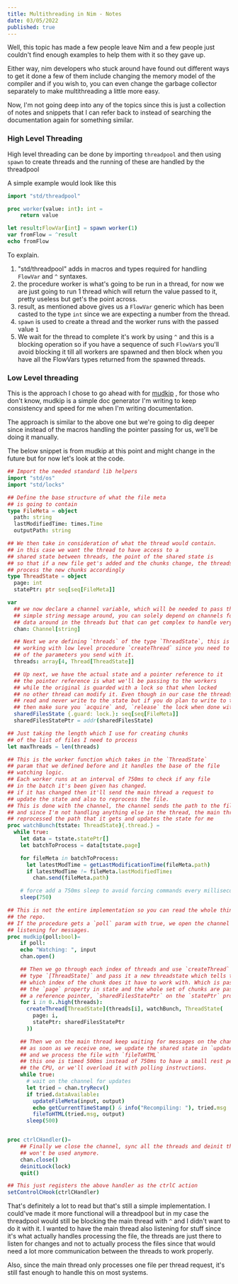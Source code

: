 ```yaml
---
title: Multithreading in Nim - Notes
date: 03/05/2022
published: true
---
```


Well, this topic has made a few people leave Nim and a few people just couldn't find enough examples to help them with it so they gave up.

Either way, nim developers who stuck around have found out different ways to get it done a few of them include changing the memory model of the
compiler and if you wish to, you can even change the garbage collector separately to make multithreading a little more easy.

Now, I'm not going deep into any of the topics since this is just a collection of notes and snippets that I can refer back to instead of searching the
documentation again for something similar.

### High Level Threading

High level threading can be done by importing `threadpool` and then using `spawn` to create threads and the running of these are handled by the
threadpool

A simple example would look like this

```nim
import "std/threadpool"

proc worker(value: int): int =
    return value

let result:FlowVar[int] = spawn worker(1)
var fromFlow = ^result
echo fromFlow
```

To explain.

1. "std/threadpool" adds in macros and types required for handling `FlowVar` and `^` syntaxes.
2. the procedure worker is what's going to be run in a thread, for now we are just going to run 1 thread which will return the value passed to it,
   pretty useless but get's the point across.
3. result, as mentioned above gives us a `FlowVar` generic which has been casted to the type `int` since we are expecting a number from the thread.
4. `spawn` is used to create a thread and the worker runs with the passed value `1`
5. We wait for the thread to complete it's work by using `^` and this is a blocking operation so if you have a sequence of such `FlowVar`s you'll
   avoid blocking it till all workers are spawned and then block when you have all the FlowVars types returned from the spawned threads.

### Low Level threading

This is the approach I chose to go ahead with for [mudkip](https://github.com/barelyhuman/mudkip) , for those who don't know, mudkip is a simple doc
generator I'm writing to keep consistency and speed for me when I'm writing documentation.

The approach is similar to the above one but we're going to dig deeper since instead of the macros handling the pointer passing for us, we'll be doing
it manually.

The below snippet is from mudkip at this point and might change in the future but for now let's look at the code.

```nim
## Import the needed standard lib helpers
import "std/os"
import "std/locks"

## Define the base structure of what the file meta
## is going to contain
type FileMeta = object
  path: string
  lastModifiedTime: times.Time
  outputPath: string

## We then take in consideration of what the thread would contain.
## in this case we want the thread to have access to a
## shared state between threads, the point of the shared state is
## so that if a new file get's added and the chunks change, the threads
## process the new chunks accordingly
type ThreadState = object
  page: int
  statePtr: ptr seq[seq[FileMeta]]

var
  ## we now declare a channel variable, which will be needed to pass through a very
  ## simple string message around, you can solely depend on channels for passing
  ## data around in the threads but that can get complex to handle very quickly.
  chan: Channel[string]

  ## Next we are defining `threads` of the type `ThreadState`, this is necessary when
  ## working with low level procedure `createThread` since you need to cast the type
  ## of the parameters you send with it.
  threads: array[4, Thread[ThreadState]]

  ## Up next, we have the actual state and a pointer reference to it
  ## the pointer reference is what we'll be passing to the workers
  ## while the original is guarded with a lock so that when locked
  ## no other thread can modify it. Even though in our case the threads only
  ## read and never write to the state but if you do plan to write to the state
  ## then make sure you `acquire` and, `release` the lock when done with the mutation
  sharedFilesState {.guard: lock.}: seq[seq[FileMeta]]
  sharedFilesStatePtr = addr(sharedFilesState)

## Just taking the length which I use for creating chunks
## of the list of files I need to process
let maxThreads = len(threads)

## This is the worker function which takes in the `ThreadState`
## param that we defined before and it handles the base of the file
## watching logic.
## Each worker runs at an interval of 750ms to check if any file
## in the batch it's been given has changed.
## if it has changed then it'll send the main thread a request to
## update the state and also to reprocess the file.
## This is done with the channel, the channel sends the path to the file
## and since I'm not handling anything else in the thread, the main thread
## reprocessed the path that it gets and updates the state for me
proc watchBunch(tstate: ThreadState){.thread.} =
  while true:
    let data = tstate.statePtr[]
    let batchToProcess = data[tstate.page]

    for fileMeta in batchToProcess:
      let latestModTime = getLastModificationTime(fileMeta.path)
      if latestModTime != fileMeta.lastModifiedTime:
        chan.send(fileMeta.path)

    # force add a 750ms sleep to avoid forcing commands every millisecond
    sleep(750)

## This is not the entire implementation so you can read the whole thing on
## the repo.
## If the procedure gets a `poll` param with true, we open the channel to start
## listening for messages.
proc mudkip(poll:bool)=
    if poll:
    echo "Watching: ", input
    chan.open()

    ## Then we go through each index of threads and use `createThread` to cast to
    ## type `[ThreadState]` and pass it a new threadstate which tells the worker
    ## which index of the chunk does it have to work with. Which is passed with
    ## the `page` property in state and the whole set of chunks are passed as
    ## a reference pointer, `sharedFilesStatePtr` on the `statePtr` property.
    for i in 0..high(threads):
      createThread[ThreadState](threads[i], watchBunch, ThreadState(
        page: i,
        statePtr: sharedFilesStatePtr
      ))

    ## Then we on the main thread keep waiting for messages on the channel
    ## as soon as we receive one, we update the shared state in `updateFileMeta`
    ## and we process the file with `fileToHTML`
    ## this one is timed 500ms instead of 750ms to have a small rest period for
    ## the CPU, or we'll overload it with polling instructions.
    while true:
      # wait on the channel for updates
      let tried = chan.tryRecv()
      if tried.dataAvailable:
        updateFileMeta(input, output)
        echo getCurrentTimeStamp() & info("Recompiling: "), tried.msg
        fileToHTML(tried.msg, output)
      sleep(500)


proc ctrlCHandler()=
    ## Finally we close the channel, sync all the threads and deinit the lock as it
    ## won't be used anymore.
    chan.close()
    deinitLock(lock)
    quit()

## This just registers the above handler as the ctrlC action
setControlCHook(ctrlCHandler)
```

That's definitely a lot to read but that's still a simple implementation. I could've made it more functional will a threadpool but in my case the
threadpool would still be blocking the main thread with `^` and I didn't want to do it with it. I wanted to have the main thread also listening for
stuff since it's what actually handles processing the file, the threads are just there to listen for changes and not to actually process the files
since that would need a lot more communication between the threads to work properly.

Also, since the main thread only processes one file per thread request, it's still fast enough to handle this on most systems.
